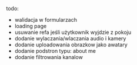todo:

- walidacja w formularzach
- loading page
- usuwanie refa jeśli użytkownik wyjdzie z pokoju
- dodanie wylaczania/wlaczania audio i kamery
- dodanie uploadowania obrazkow jako awatary
- dodanie podstron typu: about me
- dodanie filtrowania kanalow
